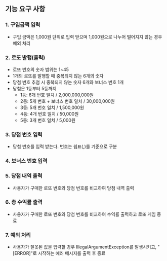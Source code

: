 ## 기능 요구 사항
### 1. 구입금액 입력
- 구입 금액은 1,000원 단위로 입력 받으며 1,000원으로 나누어 떨어지지 않는 경우 예외 처리
### 2. 로또 발행(출력)
- 로또 번호의 숫자 범위는 1~45
- 1개의 로또를 발행할 때 중복되지 않는 6개의 숫자
- 당첨 번호 추첨 시 중복되지 않는 숫자 6개와 보너스 번호 1개
- 당첨은 1등부터 5등까지
    - 1등: 6개 번호 일치 / 2,000,000,000원
    - 2등: 5개 번호 + 보너스 번호 일치 / 30,000,000원
    - 3등: 5개 번호 일치 / 1,500,000원
    - 4등: 4개 번호 일치 / 50,000원
    - 5등: 3개 번호 일치 / 5,000원
### 3. 당첨 번호 입력
- 당첨 번호를 입력 받는다. 번호는 쉼표(,)를 기준으로 구분
### 4. 보너스 번호 입력
### 5. 당첨 내역 출력
- 사용자가 구매한 로또 번호와 당첨 번호를 비교하여 당첨 내역 출력
### 6. 총 수익률 출력
- 사용자가 구매한 로또 번호와 당첨 번호를 비교하여 수익률 출력하고 로또 게임 종료
### 7. 예외 처리
- 사용자가 잘못된 값을 입력할 경우 IllegalArgumentException를 발생시키고, "[ERROR]"로 시작하는 에러 메시지를 출력 후 종료
